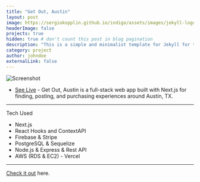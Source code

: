 ```yaml
---
title: "Get Out, Austin"
layout: post
image: https://sergiokopplin.github.io/indigo/assets/images/jekyll-logo-light-solid.png
headerImage: false
projects: true
hidden: true # don't count this post in blog pagination
description: "This is a simple and minimalist template for Jekyll for those who likes to eat noodles."
category: project
author: johndoe
externalLink: false
---
```


![Screenshot](https://raw.githubusercontent.com/sergiokopplin/indigo/gh-pages/assets/screen-shot.png)

-   [See Live](https://get-out-austin.now.sh) - Get Out, Austin is a full-stack web app built with Next.js for finding, posting, and purchasing experiences around Austin, TX.

---

Tech Used

-   Next.js
-   React Hooks and ContextAPI
-   Firebase & Stripe
-   PostgreSQL & Sequelize
-   Node.js & Express & Rest API
-   AWS (RDS & EC2) - Vercel

---

[Check it out](https://github.com/abdenny/Get-Out-Austin) here.
